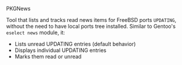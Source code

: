 PKGNews

Tool that lists and tracks read news items for FreeBSD ports `UPDATING`, without the need to have local ports tree installed. Similar to Gentoo's `eselect news` module, it:

* Lists unread UPDATING entries (default behavior)
* Displays individual UPDATING entries
* Marks them read or unread
